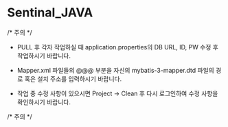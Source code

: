 # Sentinal_JAVA


/* 주의 */

- PULL 후 각자 작업하실 때 application.properties의 DB URL, ID, PW 수정 후 작업하시기 바랍니다.

- Mapper.xml 파일들의 <!DOCTYPE mapper PUBLIC "-//mybatis.org//DTD Mapper 3.0//EN" "@@@"> @@@ 부분을 자신의 mybatis-3-mapper.dtd 파일의 경로 혹은 설치 주소를 입력하시기 바랍니다.

- 작업 중 수정 사항이 있으시면 Project -> Clean 후 다시 로그인하여 수정 사항을 확인하시기 바랍니다.

/* 주의 */
